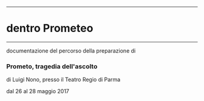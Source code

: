 ***

# dentro Prometeo

***

documentazione del percorso della preparazione di

### Prometo, tragedia dell'ascolto

di Luigi Nono, presso il Teatro Regio di Parma

dal 26 al 28 maggio 2017
